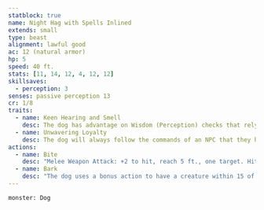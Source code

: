 ```yaml
---
statblock: true
name: Night Hag with Spells Inlined
extends: small
type: beast
alignment: lawful good
ac: 12 (natural armor)
hp: 5
speed: 40 ft.
stats: [11, 14, 12, 4, 12, 12]
skillsaves:
  - perception: 3
senses: passive perception 13
cr: 1/8
traits:
  - name: Keen Hearing and Smell
    desc: The dog has advantage on Wisdom (Perception) checks that rely on hearing or smell.
  - name: Unwavering Loyalty
    desc: The dog will always follow the commands of an NPC that they have a positive relationship with (i.e. the dog's owner).
actions:
  - name: Bite
    desc: "Melee Weapon Attack: +2 to hit, reach 5 ft., one target. Hit: 4 (1d6 + 1) piercing damage."
  - name: Bark
    desc: "The dog uses a bonus action to have a creature within 15 of it make a DC 11 Wisdom saving throw or become frightened until the end of the dog’s next turn. The targeted creature(s) must be capable of hearing in order for this condition to take effect. Creatures affected by the Unwavering Loyalty trait automatically succeed this saving throw."
---
```


```statblock
monster: Dog
```

```dataviewjs
```